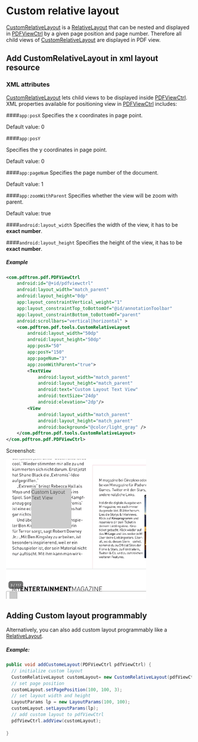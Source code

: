# Custom relative layout

[CustomRelativeLayout]() is a [RelativeLayout](https://developer.android.com/reference/android/widget/RelativeLayout.html) that can be nested and displayed in [PDFViewCtrl](https://www.pdftron.com/pdfnet/mobile/docs/Android/pdfnet/javadoc/reference/com/pdftron/pdf/PDFViewCtrl.html) by a given page position and page number. Therefore all child views of [CustomRelativeLayout]() are displayed in PDF view.

## Add CustomRelativeLayout in xml layout resource

### XML attributes
[CustomRelativeLayout]() lets child views to be displayed inside [PDFViewCtrl](https://www.pdftron.com/pdfnet/mobile/docs/Android/pdfnet/javadoc/reference/com/pdftron/pdf/PDFViewCtrl.html). XML properties available for positioning view in [PDFViewCtrl](https://www.pdftron.com/pdfnet/mobile/docs/Android/pdfnet/javadoc/reference/com/pdftron/pdf/PDFViewCtrl.html) includes:

####`app:posX`
Specifies the x coordinates in page point.

Default value: 0

####`app:posY`

Specifies the y coordinates in page point.

Default value: 0

####`app:pageNum`
Specifies the page number of the document.

Default value: 1

####`app:zoomWithParent`
Specifies whether the view will be zoom with parent. 

Default value: true

####`android:layout_width`
Specifies the width of the view, it has to be **exact number**.

####`android:layout_height`
Specifies the height of the view, it has to be **exact number**.

##### Example
```xml
<com.pdftron.pdf.PDFViewCtrl
    android:id="@+id/pdfviewctrl"
    android:layout_width="match_parent"
    android:layout_height="0dp"
    app:layout_constraintVertical_weight="1"
    app:layout_constraintTop_toBottomOf="@id/annotationToolbar"
    app:layout_constraintBottom_toBottomOf="parent"
    android:scrollbars="vertical|horizontal" >
    <com.pdftron.pdf.tools.CustomRelativeLayout
        android:layout_width="50dp"
        android:layout_height="50dp"
        app:posX="50"
        app:posY="150"
        app:pageNum="3"
        app:zoomWithParent="true">
        <TextView
            android:layout_width="match_parent"
            android:layout_height="match_parent"
            android:text="Custom Layout Text View"
            android:textSize="24dp"
            android:elevation="2dp"/>
        <View
            android:layout_width="match_parent"
            android:layout_height="match_parent"
            android:background="@color/light_gray" />
    </com.pdftron.pdf.tools.CustomRelativeLayout>
</com.pdftron.pdf.PDFViewCtrl>
```

Screenshot:

![screenshot](./img/custom_layout.png)

## Adding Custom layout programmably

Alternatively, you can also add custom layout programmably like a [RelativeLayout](https://developer.android.com/reference/android/widget/RelativeLayout.html).

##### Example:
```java
public void addCustomeLayout(PDFViewCtrl pdfViewCtrl) {
  // initialize custom layout
  CustomRelativeLayout customLayout= new CustomRelativeLayout(pdfViewCtrl.getContext());
  // set page position
  customLayout.setPagePosition(100, 100, 3);
  // set layout width and height
  LayoutParams lp = new LayoutParams(100, 100);
  customLayout.setLayoutParams(lp);
  // add custom layout to pdfViewCtrl
  pdfViewCtrl.addView(customLayout);

}
```
